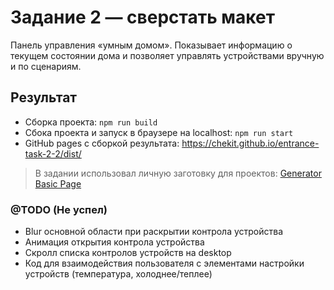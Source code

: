 # Задание 2 — сверстать макет

Панель управления «умным домом». Показывает информацию о текущем состоянии дома и позволяет управлять устройствами вручную и по сценариям.

## Результат

- Сборка проекта: `npm run build`
- Cбока проекта и запуск в браузере на localhost: `npm run start`
- GitHub pages с сборкой результата: https://chekit.github.io/entrance-task-2-2/dist/

> В задании использовал личную заготовку для проектов: [Generator Basic Page](https://github.com/chekit/generator-basic-page)

### @TODO (Не успел)

- Blur основной области при раскрытии контрола устройства
- Анимация открытия контрола устройства
- Скролл списка контролов устройств на desktop
- Код для взаимодействия пользователя с элементами настройки устройств (температура, холоднее/теплее)
